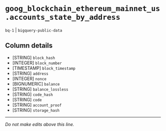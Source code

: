 # `goog_blockchain_ethereum_mainnet_us.accounts_state_by_address`
`bq-1` | `bigquery-public-data`

## Column details
* [STRING]    `block_hash`
* [INTEGER]   `block_number`
* [TIMESTAMP] `block_timestamp`
* [STRING]    `address`
* [INTEGER]   `nonce`
* [BIGNUMERIC] `balance`
* [STRING]    `balance_lossless`
* [STRING]    `code_hash`
* [STRING]    `code`
* [STRING]    `account_proof`
* [STRING]    `storage_hash`

-------------------------------------------------------------------------------
*Do not make edits above this line.*
